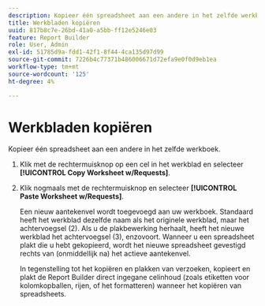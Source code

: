 ```yaml
---
description: Kopieer één spreadsheet aan een andere in het zelfde werkboek.
title: Werkbladen kopiëren
uuid: 817b8c7e-26bd-41a0-a5bb-ff12e5246e03
feature: Report Builder
role: User, Admin
exl-id: 51785d9a-fdd1-42f1-8f44-4ca135d97d99
source-git-commit: 7226b4c77371b486006671d72efa9e0f0d9eb1ea
workflow-type: tm+mt
source-wordcount: '125'
ht-degree: 4%

---
```


# Werkbladen kopiëren

Kopieer één spreadsheet aan een andere in het zelfde werkboek.

1. Klik met de rechtermuisknop op een cel in het werkblad en selecteer **[!UICONTROL Copy Worksheet w/Requests]**.
1. Klik nogmaals met de rechtermuisknop en selecteer **[!UICONTROL Paste Worksheet w/Requests]**.

   Een nieuw aantekenvel wordt toegevoegd aan uw werkboek. Standaard heeft het werkblad dezelfde naam als het originele werkblad, maar het achtervoegsel (2). Als u de plakbewerking herhaalt, heeft het nieuwe werkblad het achtervoegsel (3), enzovoort. Wanneer u een spreadsheet plakt die u hebt gekopieerd, wordt het nieuwe spreadsheet gevestigd rechts van (onmiddellijk na) het actieve aantekenvel.

   In tegenstelling tot het kopiëren en plakken van verzoeken, kopieert en plakt de Report Builder direct ingegane celinhoud (zoals etiketten voor kolomkopballen, rijen, of het formatteren) wanneer het kopiëren van spreadsheets.
